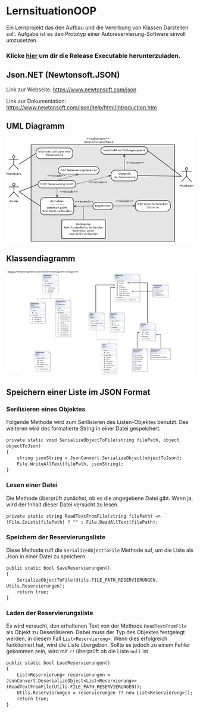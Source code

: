 # LernsituationOOP
Ein Lernprojekt das den Aufbau und die Vererbung von Klassen Darstellen soll.
Aufgabe ist es den Prototyp einer Autoreservierung-Software sinvoll umzusetzen. 

### Klicke [hier](https://github.com/derech1e/LernsituationOOP/releases/tag/1.0.0) um dir die Release Executable herunterzuladen.

## Json.NET (Newtonsoft.JSON)
Link zur Webseite: https://www.newtonsoft.com/json

Link zur Dokumentation: https://www.newtonsoft.com/json/help/html/Introduction.htm


## UML Diagramm

![umldiagramm](.screenshots/UML_Diagramm.png)

## Klassendiagramm

![klassendiagramm](.screenshots/Klassendiagramm.png)

## Speichern einer Liste im JSON Format
### Serilisieren eines Objektes
Folgende Methode wird zum Serilisieren des Listen-Objektes benutzt. Des weiteren wird des formatierte String in einer Datei gespeichert.
```
private static void SerializeObjectToFile(string filePath, object objectToJson)
{
    string jsonString = JsonConvert.SerializeObject(objectToJson);
    File.WriteAllText(filePath, jsonString);
}
```

### Lesen einer Datei
Die Methode überprüft zunächst, ob es die angegebene Datei gibt. Wenn ja, wird der Inhalt dieser Datei versucht zu lesen.
```
private static string ReadTextFromFile(string filePath) => !File.Exists(filePath) ? "" : File.ReadAllText(filePath);
```

### Speichern der Reservierungsliste
Diese Methode ruft die ```SerializeObjectToFile``` Methode auf, um die Liste als Json in einer Datei zu speichern.
```
public static bool SaveReservierungen()
{
    SerializeObjectToFile(Utils.FILE_PATH_RESERVIERUNGEN, Utils.Reservierungen);
    return true;
}
```

### Laden der Reservierungsliste
Es wird versucht, den erhaltenen Text von der Methode ```ReadTextFromFile``` als Objekt zu Deserilisieren. Dabei muss der Typ des Objektes festgelegt werden, in diesem Fall ```List<Reservierung>```. Wenn dies erfolgreich funktioniert hat, wird die Liste übergeben. Sollte es jedoch zu einem Fehler gekommen sein, wird mit ```??``` überprüft ob die Liste ```null``` ist.

```
public static bool LoadReservierungen()
{
    List<Reservierung> reservierungen = JsonConvert.DeserializeObject<List<Reservierung>>(ReadTextFromFile(Utils.FILE_PATH_RESERVIERUNGEN));
    Utils.Reservierungen = reservierungen ?? new List<Reservierung>();
    return true;
}
```


